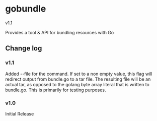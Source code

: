 # gobundle

v1.1

Provides a tool &amp; API for bundling resources with Go

## Change log

### v1.1

Added --file for the command. If set to a non empty value, this flag will
redirect output from bundle.go to a tar file. The resulting file will be an
actual tar, as opposed to the golang byte array literal that is written to
bundle.go. This is primarily for testing purposes.

### v1.0

Initial Release
